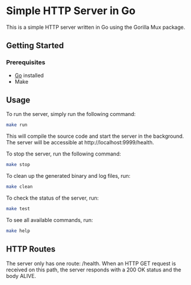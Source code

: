 # Simple HTTP Server in Go

This is a simple HTTP server written in Go using the Gorilla Mux package.

## Getting Started

### Prerequisites
- [Go](https://golang.org/doc/install) installed
- Make

## Usage

To run the server, simply run the following command:

```bash
make run
```

This will compile the source code and start the server in the background. The server will be accessible at http://localhost:9999/health.

To stop the server, run the following command:

```bash
make stop
```

To clean up the generated binary and log files, run:

```bash
make clean
```

To check the status of the server, run:

```bash
make test
```

To see all available commands, run:

```bash
make help
```

## HTTP Routes

The server only has one route: /health. When an HTTP GET request is received on this path, the server responds with a 200 OK status and the body ALIVE.
